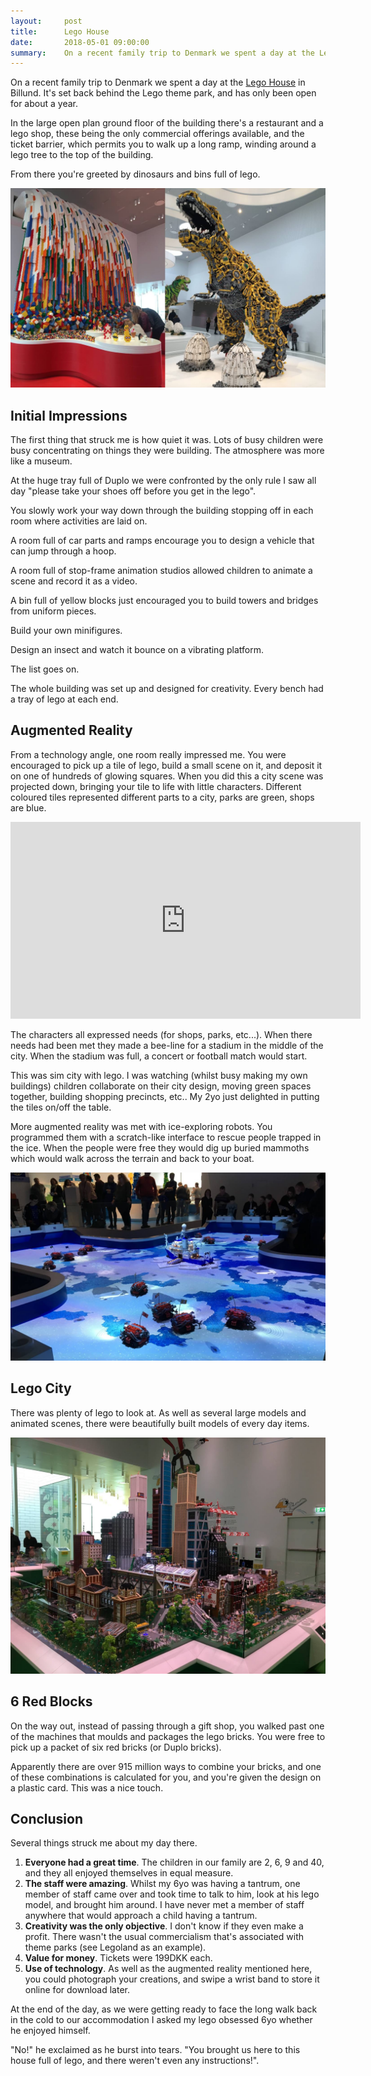 ```yaml
---
layout:     post
title:      Lego House
date:       2018-05-01 09:00:00
summary:    On a recent family trip to Denmark we spent a day at the Lego House in Billund. It's set back behind the Lego theme park, and has only been open for about a year.
---
```


On a recent family trip to Denmark we spent a day at the [Lego House](https://www.legohouse.com/en-gb) in Billund. It's set back behind the Lego theme park, and has only been open for about a year.

In the large open plan ground floor of the building there's a restaurant and a lego shop, these being the only commercial offerings available, and the ticket barrier, which permits you to walk up a long ramp, winding around a lego tree to the top of the building.

From there you're greeted by dinosaurs and bins full of lego.

![](/images/lego1.jpg)

## Initial Impressions

The first thing that struck me is how quiet it was. Lots of busy children were busy concentrating on things they were building. The atmosphere was more like a museum.

At the huge tray full of Duplo we were confronted by the only rule I saw all day "please take your shoes off before you get in the lego".

You slowly work your way down through the building stopping off in each room where activities are laid on. 

A room full of car parts and ramps encourage you to design a vehicle that can jump through a hoop.

A room full of stop-frame animation studios allowed children to animate a scene and record it as a video.

A bin full of yellow blocks just encouraged you to build towers and bridges from uniform pieces.

Build your own minifigures.

Design an insect and watch it bounce on a vibrating platform.

The list goes on.

The whole building was set up and designed for creativity. Every bench had a tray of lego at each end.

## Augmented Reality

From a technology angle, one room really impressed me. You were encouraged to pick up a tile of lego, build a small scene on it, and deposit it on one of hundreds of glowing squares. When you did this a city scene was projected down, bringing your tile to life with little characters. Different coloured tiles represented different parts to a city, parks are green, shops are blue.

<iframe width="560" height="315" src="https://www.youtube.com/embed/xq9QTKF2g5w" frameborder="0" allow="autoplay; encrypted-media" allowfullscreen></iframe>

The characters all expressed needs (for shops, parks, etc...). When there needs had been met they made a bee-line for a stadium in the middle of the city. When the stadium was full, a concert or football match would start.

This was sim city with lego. I was watching (whilst busy making my own buildings) children collaborate on their city design, moving green spaces together, building shopping precincts, etc.. My 2yo just delighted in putting the tiles on/off the table.

More augmented reality was met with ice-exploring robots. You programmed them with a scratch-like interface to rescue people trapped in the ice. When the people were free they would dig up buried mammoths which would walk across the terrain and back to your boat. 

![](/images/lego2.jpg)

## Lego City

There was plenty of lego to look at. As well as several large models and animated scenes, there were beautifully built models of every day items.

![](/images/lego3.jpg)

## 6 Red Blocks

On the way out, instead of passing through a gift shop, you walked past one of the machines that moulds and packages the lego bricks. You were free to pick up a packet of six red bricks (or Duplo bricks). 

Apparently there are over 915 million ways to combine your bricks, and one of these combinations is calculated for you, and you're given the design on a plastic card. This was a nice touch.

## Conclusion

Several things struck me about my day there. 

1. __Everyone had a great time__. The children in our family are 2, 6, 9 and 40, and they all enjoyed themselves in equal measure.
1. __The staff were amazing__. Whilst my 6yo was having a tantrum, one member of staff came over and took time to talk to him, look at his lego model, and brought him around. I have never met a member of staff anywhere that would approach a child having a tantrum.
1. __Creativity was the only objective__. I don't know if they even make a profit. There wasn't the usual commercialism that's associated with theme parks (see Legoland as an example).
1. __Value for money__. Tickets were 199DKK each.
1. __Use of technology__. As well as the augmented reality mentioned here, you could photograph your creations, and swipe a wrist band to store it online for download later.

At the end of the day, as we were getting ready to face the long walk back in the cold to our accommodation I asked my lego obsessed 6yo whether he enjoyed himself.

"No!" he exclaimed as he burst into tears. "You brought us here to this house full of lego, and there weren't even any instructions!".